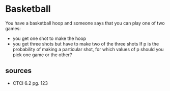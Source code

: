 # Basketball
You have a basketball hoop and someone says that you can play one of two games:
  - you get one shot to make the hoop
  - you get three shots but have to make two of the three shots
If p is the probability of making a particular shot, for which values of p should you pick one game or the other?

## sources
  - CTCI 6.2 pg. 123

